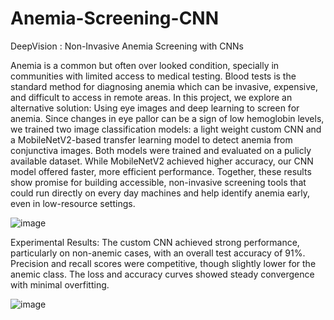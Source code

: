 # Anemia-Screening-CNN
DeepVision : Non-Invasive Anemia Screening with CNNs

Anemia is a common but often over looked condition, specially in communities with limited access to medical testing. Blood tests is the standard method for diagnosing anemia which can be invasive, expensive, and difficult to access in remote areas. In this project, we explore an alternative solution: Using eye images and deep learning to screen for anemia. Since changes in eye pallor can be a sign of low hemoglobin levels, we trained two image classification models: a light weight custom CNN and a MobileNetV2-based transfer learning model to detect anemia from conjunctiva images. Both models were trained and evaluated on a pulicly available dataset. While MobileNetV2 achieved higher accuracy, our CNN model offered faster, more efficient performance. Together, these results show promise for building accessible, non-invasive screening tools that could run directly on every day machines and help identify anemia early, even in low-resource settings.

![image](https://github.com/user-attachments/assets/d8131db7-efa4-4f9f-bafb-8bdc15f5dcde)

Experimental Results: The custom CNN achieved strong performance, particularly on non-anemic cases, with an overall test accuracy of 91%. Precision and recall scores were competitive, though slightly lower for the anemic class. The loss and accuracy curves showed steady convergence with minimal overfitting.

![image](https://github.com/user-attachments/assets/83966e74-1281-464c-b2f9-8cb611d6d922)

